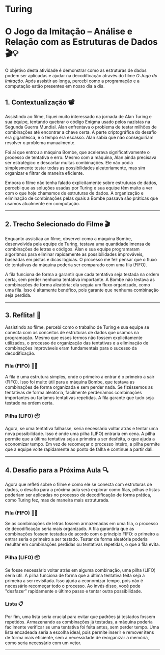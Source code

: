 # Turing

# O Jogo da Imitação – Análise e Relação com as Estruturas de Dados 🎬💡

O objetivo desta atividade é demonstrar como as estruturas de dados podem ser aplicadas e ajudar na decodificação através do filme *O Jogo da Imitação*. Após assistir ao longa, percebi como a programação e a computação estão presentes em nosso dia a dia.

## 1. Contextualização 📽️

Assistindo ao filme, fiquei muito interessado na jornada de Alan Turing e sua equipe, tentando quebrar o código Enigma usado pelos nazistas na Segunda Guerra Mundial. Alan enfrentava o problema de testar milhões de combinações até encontrar a chave certa. A parte criptográfica do desafio era gigantesca, e o tempo era escasso. Alan sabia que não conseguiriam resolver o problema manualmente.

Foi aí que entrou a máquina Bombe, que acelerava significativamente o processo de tentativa e erro. Mesmo com a máquina, Alan ainda precisava ser estratégico e descartar muitas combinações. Ele não podia simplesmente testar todas as possibilidades aleatoriamente, mas sim organizar e filtrar de maneira eficiente.

Embora o filme não tenha falado explicitamente sobre estruturas de dados, percebi que as soluções usadas por Turing e sua equipe têm muito a ver com o que hoje chamamos de estruturas de dados. A organização e eliminação de combinações pelas quais a Bombe passava são práticas que usamos atualmente em computação.

---

## 2. Trecho Selecionado do Filme 🎬

Enquanto assistiaa ao filme, observei como a máquina Bombe, desenvolvida pela equipe de Turing, testava uma quantidade imensa de combinações de letras e códigos. Alan e sua equipe programaram algoritmos para eliminar rapidamente as possibilidades improváveis, baseadas em pistas e dicas lógicas. O processo me fez pensar que o fluxo de tentativas da máquina poderia ser comparado com uma fila (FIFO).

A fila funciona de forma a garantir que cada tentativa seja testada na ordem certa, sem perder nenhuma tentativa importante. A Bombe não testava as combinações de forma aleatória; ela seguia um fluxo organizado, como uma fila. Isso é altamente benéfico, pois garante que nenhuma combinação seja perdida.

---

## 3. Reflita! 💭

Assistindo ao filme, percebi como o trabalho de Turing e sua equipe se conecta com os conceitos de estruturas de dados que usamos na programação. Mesmo que esses termos não fossem explicitamente utilizados, o processo de organização das tentativas e a eliminação de combinações improváveis eram fundamentais para o sucesso da decodificação.

### Fila (FIFO) 🚶‍♂️
A fila é uma estrutura simples, onde o primeiro a entrar é o primeiro a sair (FIFO). Isso foi muito útil para a máquina Bombe, que testava as combinações de forma organizada e sem perder nada. Se fizéssemos as tentativas de forma aleatória, facilmente perderíamos combinações importantes ou faríamos tentativas repetidas. A fila garante que tudo seja testado na ordem certa.

### Pilha (LIFO) 📦
Agora, se uma tentativa falhasse, seria necessário voltar atrás e tentar uma nova possibilidade. Isso é onde uma pilha (LIFO) entraria em cena. A pilha permite que a última tentativa seja a primeira a ser desfeita, o que ajuda a economizar tempo. Em vez de recomeçar o processo inteiro, a pilha permite que a equipe volte rapidamente ao ponto de falha e continue a partir dali.

---

## 4. Desafio para a Próxima Aula 🔍

Agora que refleti sobre o filme e como ele se conecta com estruturas de dados, o desafio para a próxima aula será explorar como filas, pilhas e listas poderiam ser aplicadas no processo de decodificação de forma prática, como Turing fez, mas de maneira mais estruturada.

### Fila (FIFO) 🚶‍♂️
Se as combinações de letras fossem armazenadas em uma fila, o processo de decodificação seria mais organizado. A fila garantiria que as combinações fossem testadas de acordo com o princípio FIFO: o primeiro a entrar seria o primeiro a ser testado. Testar de forma aleatória poderia resultar em combinações perdidas ou tentativas repetidas, o que a fila evita.

### Pilha (LIFO) 📦
Se fosse necessário voltar atrás em alguma combinação, uma pilha (LIFO) seria útil. A pilha funciona de forma que a última tentativa feita seja a primeira a ser revisitada. Isso ajuda a economizar tempo, pois não é necessário recomeçar todo o processo. Ao invés disso, você pode "desfazer" rapidamente o último passo e tentar outra possibilidade.

### Lista 📋
Por fim, uma lista seria crucial para evitar que padrões já testados fossem repetidos. Armazenando as combinações já testadas, a máquina poderia facilmente verificar se uma tentativa foi feita antes, sem perder tempo. Uma lista encadeada seria a escolha ideal, pois permite inserir e remover itens de forma mais eficiente, sem a necessidade de reorganizar a memória, como seria necessário com um vetor.

---
